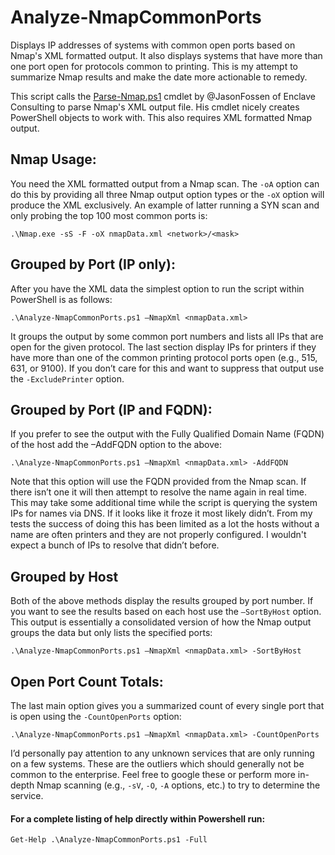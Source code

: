 # Analyze-NmapCommonPorts
Displays IP addresses of systems with common open ports based on Nmap's XML formatted output.  It also displays systems that have more than one port open for protocols common to printing.  This is my attempt to summarize Nmap results and make the date more actionable to remedy.

This script calls the [Parse-Nmap.ps1](https://github.com/EnclaveConsulting/SANS-SEC505) cmdlet by @JasonFossen of Enclave Consulting to parse Nmap's XML output file.  His cmdlet nicely creates PowerShell objects to work with.  This also requires XML formatted Nmap output.

## Nmap Usage:

You need the XML formatted output from a Nmap scan.  The `-oA` option can do this by providing all three Nmap output option types or the `-oX` option will produce the XML exclusively.  An example of latter running a SYN scan and only probing the top 100 most common  ports is:

```console
.\Nmap.exe -sS -F -oX nmapData.xml <network>/<mask>
```

## Grouped by Port (IP only):

After you have the XML data the simplest option to run the script within PowerShell is as follows:

```console
.\Analyze-NmapCommonPorts.ps1 –NmapXml <nmapData.xml>
```

It groups the output by some common port numbers and lists all IPs that are open for the given protocol.  The last section display IPs for printers if they have more than one of the common printing protocol ports open (e.g., 515, 631, or 9100).  If you don’t care for this and want to suppress that output use the `-ExcludePrinter` option.

## Grouped by Port (IP and FQDN):

If you prefer to see the output with the Fully Qualified Domain Name (FQDN) of the host add the –AddFQDN option to the above:

```console
.\Analyze-NmapCommonPorts.ps1 –NmapXml <nmapData.xml> -AddFQDN
```

Note that this option will use the FQDN provided from the Nmap scan.  If there isn’t one it will then attempt to resolve the name again in real time.  This may take some additional time while the script is querying the system IPs for names via DNS.  If it looks like it froze it most likely didn’t.  From my tests the success of doing this has been limited as a lot the hosts without a name are often printers and they are not properly configured.  I wouldn't expect a bunch of IPs to resolve that didn’t before.

## Grouped by Host

Both of the above methods display the results grouped by port number.  If you want to see the results based on each host use the `–SortByHost` option.  This output is essentially a consolidated version of how the Nmap output groups the data but only lists the specified ports:

```console
.\Analyze-NmapCommonPorts.ps1 –NmapXml <nmapData.xml> -SortByHost
```

## Open Port Count Totals:

The last main option gives you a summarized count of every single port that is open using the `-CountOpenPorts` option:

```console
.\Analyze-NmapCommonPorts.ps1 –NmapXml <nmapData.xml> -CountOpenPorts
```

I’d personally pay attention to any unknown services that are only running on a few systems.  These are the outliers which should generally not be common to the enterprise.  Feel free to google these or perform more in-depth Nmap scanning (e.g., `-sV`, `-O`, `-A` options, etc.) to try to determine the service.

#### For a complete listing of help directly within Powershell run:

```console
Get-Help .\Analyze-NmapCommonPorts.ps1 -Full
```
